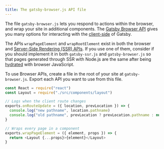 ```yaml
---
title: The gatsby-browser.js API file
---
```


The file `gatsby-browser.js` lets you respond to actions within the browser, and wrap your site in additional components. The [Gatsby Browser API](/docs/browser-apis) gives you many options for interacting with the [client-side](/docs/glossary#client-side) of Gatsby.

The APIs `wrapPageElement` and `wrapRootElement` exist in both the browser and [Server-Side Rendering (SSR) APIs](/docs/ssr-apis). If you use one of them, consider if you should implement it in both `gatsby-ssr.js` and `gatsby-browser.js` so that pages generated through SSR with Node.js are the same after being [hydrated](/docs/glossary#hydration) with browser JavaScript.

To use Browser APIs, create a file in the root of your site at `gatsby-browser.js`. Export each API you want to use from this file.

```jsx:title=gatsby-browser.js
const React = require("react")
const Layout = require("./src/components/layout")

// Logs when the client route changes
exports.onRouteUpdate = ({ location, prevLocation }) => {
  console.log("new pathname", location.pathname)
  console.log("old pathname", prevLocation ? prevLocation.pathname : null)
}

// Wraps every page in a component
exports.wrapPageElement = ({ element, props }) => {
  return <Layout {...props}>{element}</Layout>
}
```
